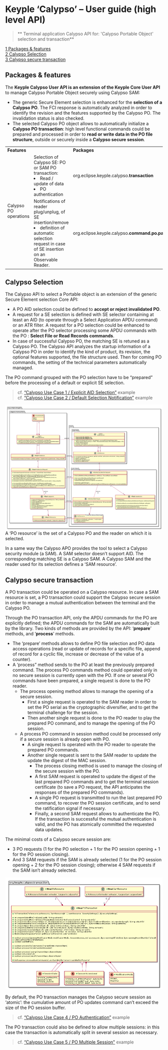 # Keyple ‘Calypso’ – User guide (high level API)
>** Terminal application Calypso API for: 'Calypso Portable Object' selection and transaction**

[1  Packages & features](#packages--features)<br>
[2  Calypso Selection](#calypso-selection)<br>
[3  Calypso secure transaction](#calypso-secure-transaction)<br>

## Packages & features

The **Keyple Calypso User API is an extension of the Keyple Core User API** to manage Calypso Portable Object securely using Calypso SAM:

 - The generic Secure Element selection is enhanced for the **selection of a Calypso PO**. The FCI response is automatically analyzed in order to identify the revision and the features supported by the Calypso PO. The invalidation status is also checked.
 - The selected Calypso PO object allows to automatically initialize a **Calypso PO transaction**: high level functional commands could be prepared and processed in order to **read or write data in the PO file structure**, outside or securely inside a **Calypso secure session**.

<table>
  <tr>
    <td colspan="2"><b>Features</b></td>
    <td><b>Packages</b></td>
  </tr>
  <tr>
    <td rowspan="2" width="15%">Calypso PO operations</td>
    <td width="50%">Selection of Calypso SE: PO or SAM
PO transaction:
 <li>Read / update of data</li>
 <li>PO authentication</li></td>
    <td width="35%">org.eclipse.keyple.calypso.<b>transaction<b></td>
  </tr>
  <tr>
    <td>Notifications of reader plug/unplug, of SE insertion/remove
<li>definition of automatic selection request in case of SE insertion on an Observable Reader.</li></td>
    <td>org.eclipse.keyple.calypso.<b>command.po.parser<b></td>
  </tr>  
</table>


## Calypso Selection

The Calypso API to select a Portable object is an extension of the generic Secure Element selection Core API:

 - A PO AID selection could be defined to **accept or reject invalidated PO**.
 - A request for a SE selection is defined with SE selector containing at least an AID (to operate through a Select Application APDU command) or an ATR filter. A request for a PO selection could be enhanced to operate after the PO selector processing some APDU commands with the PO : **Select File or Read Records commands**.
 - In case of successful Calypso PO, the matching SE is retuned as a Calypso PO. The Calypso API analyzes the startup information of a Calypso PO in order to identify the kind of product, its revision, the optional features supported, the file structure used. Then for coming PO commands, the setting of the technical parameters automatically managed.

The PO command grouped with the PO selection have to be “prepared” before the processing of a default or explicit SE selection.

> cf. [“Calypso Use Case 1 / Explicit AID Selection”](https://github.com/eclipse/keyple-java/blob/develop/java/example/calypso/pc/UseCase1_ExplicitSelectionAid/src/main/java/org/eclipse/keyple/example/calypso/pc/usecase1/ExplicitSelectionAid_Pcsc.java) example<br>
> cf. [“Calypso Use Case 2 / Default Selection Notification”](https://github.com/eclipse/keyple-java/blob/develop/java/example/calypso/pc/UseCase2_DefaultSelectionNotification/src/main/java/org/eclipse/keyple/example/calypso/pc/usecase2/DefaultSelectionNotification_Pcsc.java) example

![Calypso - PO Selection scheme](img/KeypleCalypso-1-Transaction-PO_Selection.png "Calypso - PO Selection")
A ‘PO resource’ is the set of a Calypso PO and the reader on which it is selected.

In a same way the Calypso APO provides the tool to select a Calypso security module (a SAM). A SAM selector doesn’t support AID. The corresponding matching SE is a Calypso SAM. A Calypso SAM and the reader used for its selection defines a ‘SAM resource’.

## Calypso secure transaction

A PO transaction could be operated on a Calypso resource. In case a SAM resource is set, a PO transaction could support the Calypso secure session in order to manage a mutual authentication between the terminal and the Calypso PO.

Through the PO transaction API, only the APDU commands for the PO are explicitly defined; the APDU commands for the SAM are automatically built by the library. Two kinds of methods are provided by the API: ‘**prepare**’ methods, and ‘**process**’ methods.

 - The ‘prepare’ methods allows to define PO file selection and PO data access operations (read or update of records for a specific file, append of record for a cyclic file, increase or decrease of the value of a counter).
 - A ‘process” method sends to the PO at least the previously prepared command.
 The process PO commands method could operated only in no secure session is currently open with the PO. If one or several PO commands have been prepared, a single request is done to the PO reader.
   - The process opening method allows to manage the opening of a secure session.
     - First a single request is operated to the SAM reader in order to set the PO serial as the cryptographic diversifier, and to get the terminal challenge for the session.
     - Then another single request is done to the PO reader to play the prepared PO command, and to manage the opening of the PO session.
   - A process PO command in session method could be processed only if a secure session is already open with PO.
     - A single request Is operated with the PO reader to operate the prepared PO commands.
     - Another single request is sent to the SAM reader to update the update the digest of the MAC session.
       - The process closing method is used to manage the closing of the secure session with the PO.
       - A first SAM request is operated to update the digest of the last prepared PO commands and to get the terminal session certificate (to save a PO request, the API anticipates the responses of the prepared PO commands).
       - A single PO request is transmitted to run the last prepared PO command, to recover the PO session certificate, and to send the ratification signal if necessary.
       - Finally, a second SAM request allows to authenticate the PO. If the transaction is successful the mutual authentication is valid, and the PO has atomically committed the requested data updates.

The minimal costs of a Calypso secure session are:

 - 3 PO requests (1 for the PO selection + 1 for the PO session opening + 1 for the PO session closing).
 - And 3 SAM requests if the SAM is already selected (1 for the PO session opening + 2 for the PO session closing); otherwise 4 SAM requests if the SAM isn’t already selected.

![Calypso - PO Transaction scheme](img/KeypleCalypso-2-Transaction-PO_Session.png "Calypso - PO Transaction")

By default, the PO transaction manages the Calypso secure session as ‘atomic’: the cumulative amount of PO updates command can’t exceed the size of the PO session buffer.
> cf. [“Calypso Use Case 4 / PO Authentication”](https://github.com/eclipse/keyple-java/blob/develop/java/example/calypso/pc/UseCase4_PoAuthentication/src/main/java/org/eclipse/keyple/example/calypso/pc/usecase4/PoAuthentication_Pcsc.java) example

The PO transaction could also be defined to allow multiple sessions: in this case the transaction is automatically split in several session as necessary.
> cf. [“Calypso Use Case 5 / PO Multiple Session"](https://github.com/eclipse/keyple-java/blob/develop/java/example/calypso/pc/UseCase5_MultipleSession/src/main/java/org/eclipse/keyple/example/calypso/pc/usecase5/MultipleSession_Pcsc.java) example
